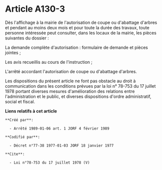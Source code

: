 # Article A130-3

Dès l'affichage à la mairie de l'autorisation de coupe ou d'abattage d'arbres et pendant au moins deux mois et pour toute la
durée des travaux, toute personne intéressée peut consulter, dans les locaux de la mairie, les pièces suivantes du dossier : 

La demande complète d'autorisation : formulaire de demande et pièces jointes ; 

Les avis recueillis au cours de l'instruction ; 

L'arrêté accordant l'autorisation de coupe ou d'abattage d'arbres. 

Les dispositions du présent article ne font pas obstacle au droit à communication dans les conditions prévues par la loi n°
78-753 du 17 juillet 1978 portant diverses mesures d'amélioration des relations entre l'administration et le public, et
diverses dispositions d'ordre administratif, social et fiscal.

**Liens relatifs à cet article**

	**Créé par**:

	  - Arrêté 1989-01-06 art. 1 JORF 4 février 1989

	**Codifié par**:

	  - Décret n°77-38 1977-01-03 JORF 18 janvier 1977

	**Cite**:

	  - Loi n°78-753 du 17 juillet 1978 (V)
